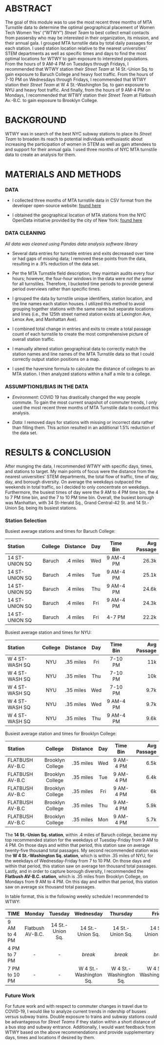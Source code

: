 # ABSTRACT

The goal of this module was to use the most recent three months of MTA Turnstile data to determine the optimal geographical placement of Women Tech Women Yes’ (“WTWY”) *Street Team* to best collect email contacts from passersby who may be interested in their organization, its mission, and their annual gala. I grouped MTA turnstile data by total daily passages for each station. I used station location relative to the nearest universities’ STEM departments as well as specific times and days to find the most optimal locations for WTWY to gain exposure to interested populations. From the hours of 9 AM-4 PM on Tuesdays through Fridays, I recommended that WTWY station their *Street Team* at 14 St.-Union Sq. to gain exposure to Baruch College and heavy foot traffic. From the hours of 7-10 PM on Wednesdays through Fridays, I recommended that WTWY station their *Street Team* at W 4 St.-Washington Sq. to gain exposure to NYU and heavy foot traffic. And finally, from the hours of 9 AM-4 PM on Mondays, I recommended that WTWY station their *Street Team* at Flatbush Av.-B.C. to gain exposure to Brooklyn College.

# BACKGROUND

WTWY was in search of the best NYC subway stations to place its *Street Team* to broaden its reach to potential individuals enthusiastic about increasing the participation of women in STEM as well as gain attendees to and support for their annual gala. I used three months of NYC MTA turnstile data to create an analysis for them.

# MATERIALS AND METHODS

### DATA

- I collected three months of MTA turnstile data in CSV format from the developer open-source website: [found here]( web.mta.info/developers/turnstile.html)

- I obtained the geographical location of MTA stations from the NYC OpenData initiative provided by the city of New York: [found here]( https://data.cityofnewyork.us/Transportation/Subway-Stations/arq3-7z49)

### DATA CLEANING

*All data was cleaned using Pandas data analysis software library*

- Several data entries for turnstile entries and exits decreased over time or had gaps of missing data; I removed these points from the data, resulting in a .9% reduction of the data set.

- Per the MTA Turnstile field description, they maintain audits every four hours; however, the four-hour windows in the data were *not the same* for all turnstiles. Therefore, I bucketed time periods to provide general period overviews rather than specific times.

- I grouped the data by turnstile unique identifiers, station location, and the line names each station houses. I utilized this method to avoid grouping together stations with the same name but separate locations and lines (i.e., the 125th street named station exists at Lexington Ave, Lenox Ave, and Manhattan Ave).

- I combined total change in entries and exits to create a total passage count of each turnstile to create the most comprehensive picture of overall station traffic.

- I manually altered station geographical data to correctly match the station names and line names of the MTA Turnstile data so that I could correctly output station positions on a map.

- I used the haversine formula to calculate the distance of colleges to an MTA station. I then analyzed stations within a half a mile to a college. 

### ASSUMPTIONS/BIAS IN THE DATA

- *Environment*: COVID 19 has drastically changed the way people commute. To gain the most current snapshot of commuter trends, I *only* used the most recent three months of MTA Turnstile data to conduct this analysis.

- *Data*: I removed days for stations with missing or incorrect data rather than filling them. This action resulted in an additional 1.5% reduction of the data set.

# RESULTS & CONCLUSION
After munging the data, I recommended WTWY with specific days, times, and stations to target. My main points of focus were the distance from the nearest universities’ STEM departments, the total flow of traffic, time of day, day, and borough diversity. On average the weekdays outpaced the weekends in total traffic, so I decided to only concentrate on weekdays. Furthermore, the busiest times of day were the 9 AM to 4 PM time bin, the 4 to 7 PM time bin, and the 7 to 10 PM time bin. Overall, the busiest borough was Manhattan, with 34 St-Herald Sq., Grand Central-42 St. and 14 St.-Union Sq. being its busiest stations. 

### Station Selection

Busiest average stations and times for Baruch College:

| Station | College | Distance | Day | Time Bin | Avg Passage |
| :--- | :----: | :----:  |  :----:   |  :----:  |  ---:  |
| 14 ST-UNION SQ | Baruch | .4 miles | Wed | 9 AM-4 PM | 26.3k |
| 14 ST-UNION SQ | Baruch | .4 miles | Tue | 9 AM-4 PM | 25.1k |
| 14 ST-UNION SQ | Baruch | .4 miles | Thu | 9 AM-4 PM | 24.6k |
| 14 ST-UNION SQ | Baruch | .4 miles | Fri | 9 AM-4 PM | 24.3k |
| 14 ST-UNION SQ | Baruch | .4 miles | Fri | 4-7 PM | 22.2k |

Busiest average station and times for NYU:

| Station | College | Distance | Day | Time Bin | Avg Passage |
| :--- | :----: | :----:  |  :----:   |  :----:  |  ---:  |
| W 4 ST-WASH SQ | NYU | .35 miles | Fri | 7-10 PM | 11k |
| W 4 ST-WASH SQ | NYU | .35 miles | Thu | 7-10 PM | 10k |
| W 4 ST-WASH SQ | NYU | .35 miles | Wed | 7-10 PM | 9.7k |
| W 4 ST-WASH SQ | NYU | .35 miles | Wed | 9 AM-4 PM | 9.7k |
| W 4 ST-WASH SQ | NYU | .35 miles | Thu | 9 AM-4 PM | 9.6k |

Busiest average station and times for Brooklyn College:

| Station | College | Distance | Day | Time Bin | Avg Passage |
| :--- | :----: | :----:  |  :----:   |  :----:  |  ---:  |
| FLATBUSH AV-B.C | Brooklyn College | .35 miles | Wed | 9 AM-4 PM | 6.5k |
| FLATBUSH AV-B.C | Brooklyn College | .35 miles | Tue | 9 AM-4 PM | 6.4k |
| FLATBUSH AV-B.C | Brooklyn College | .35 miles | Fri | 9 AM-4 PM | 6k |
| FLATBUSH AV-B.C | Brooklyn College | .35 miles | Thu | 9 AM-4 PM | 5.9k |
| FLATBUSH AV-B.C | Brooklyn College | .35 miles | Mon | 9 AM-4 PM | 5.7k |

The **14 St.-Union Sq. station**, within .4 miles of Baruch college, became my top recommended station for the weekdays of Tuesday-Friday from 9 AM to 4 PM. On those days and within that period, this station saw on average twenty-five thousand total passages. My second recommended station was the **W 4 St.-Washington Sq. station**, which is within .35 miles of NYU, for the weekdays of Wednesday-Friday from 7 to 10 PM. On those days and within that period, this station saw on average ten thousand total passages. Lastly, and in order to capture borough diversity, I recommended the **Flatbush AV-B.C. station**, which is .35 miles from Brooklyn College, on Mondays from 9 AM to 4 PM. On this day and within that period, this station saw on average six thousand total passages. 

In table format, this is the following weekly schedule I recommended to WTWY:

| TIME | Monday | Tuesday | Wednesday | Thursday | Friday |
| :--- | :----: | :----:  |  :----:   |  :----:  |  ---:  |
| 9 AM to 4 PM | Flatbush AV-B.C. | 14 St.-Union Sq. | 14 St.-Union Sq. | 14 St.-Union Sq. | 14 St.-Union Sq. |
| 4 PM to 7 PM | - | - | *break* | *break* | *break* |
| 7 PM to 10 PM | - | - | W 4 St.-Washington Sq. | W 4 St.-Washington Sq. | W 4 St.-Washington Sq. |

### Future Work
For future work and with respect to commuter changes in travel due to COVID-19, I would like to analyze current trends in ridership of busses versus subway trains. Double exposure to trains and subway stations could be advantageous for *Street Teams* if they station within a short distance of a bus stop and subway entrance. Additionally, I would want feedback from WTWY based on the above recommendations and provide supplementary days, times and locations if desired by them.
